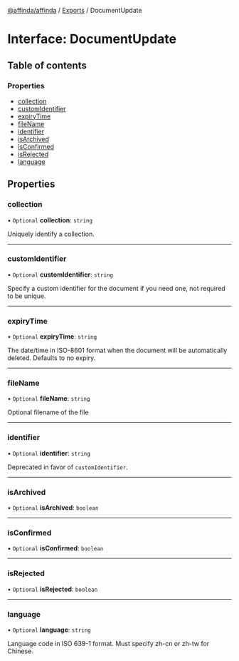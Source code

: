 [@affinda/affinda](../README.md) / [Exports](../modules.md) / DocumentUpdate

# Interface: DocumentUpdate

## Table of contents

### Properties

- [collection](DocumentUpdate.md#collection)
- [customIdentifier](DocumentUpdate.md#customidentifier)
- [expiryTime](DocumentUpdate.md#expirytime)
- [fileName](DocumentUpdate.md#filename)
- [identifier](DocumentUpdate.md#identifier)
- [isArchived](DocumentUpdate.md#isarchived)
- [isConfirmed](DocumentUpdate.md#isconfirmed)
- [isRejected](DocumentUpdate.md#isrejected)
- [language](DocumentUpdate.md#language)

## Properties

### collection

• `Optional` **collection**: `string`

Uniquely identify a collection.

___

### customIdentifier

• `Optional` **customIdentifier**: `string`

Specify a custom identifier for the document if you need one, not required to be unique.

___

### expiryTime

• `Optional` **expiryTime**: `string`

The date/time in ISO-8601 format when the document will be automatically deleted.  Defaults to no expiry.

___

### fileName

• `Optional` **fileName**: `string`

Optional filename of the file

___

### identifier

• `Optional` **identifier**: `string`

Deprecated in favor of `customIdentifier`.

___

### isArchived

• `Optional` **isArchived**: `boolean`

___

### isConfirmed

• `Optional` **isConfirmed**: `boolean`

___

### isRejected

• `Optional` **isRejected**: `boolean`

___

### language

• `Optional` **language**: `string`

Language code in ISO 639-1 format. Must specify zh-cn or zh-tw for Chinese.
